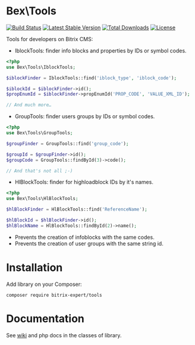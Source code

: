 # Bex\Tools

[![Build Status](https://travis-ci.org/bitrix-expert/tools.svg)](https://travis-ci.org/bitrix-expert/tools)
[![Latest Stable Version](https://poser.pugx.org/bitrix-expert/tools/v/stable)](https://packagist.org/packages/bitrix-expert/tools) 
[![Total Downloads](https://poser.pugx.org/bitrix-expert/tools/downloads)](https://packagist.org/packages/bitrix-expert/tools) 
[![License](https://poser.pugx.org/bitrix-expert/tools/license)](https://packagist.org/packages/bitrix-expert/tools)

Tools for developers on Bitrix CMS:

* IblockTools: finder info blocks and properties by IDs or symbol codes.

```php
<?php
use Bex\Tools\IblockTools;

$iblockFinder = IblockTools::find('iblock_type', 'iblock_code');

$iblockId = $iblockFinder->id();
$propEnumId = $iblockFinder->propEnumId('PROP_CODE', 'VALUE_XML_ID');

// And much more…
```

* GroupTools: finder users groups by IDs or symbol codes.

```php
<?php
use Bex\Tools\GroupTools;

$groupFinder = GroupTools::find('group_code');

$groupId = $groupFinder->id();
$groupCode = GroupTools::findById(3)->code();

// And that's not all ;-)
```

* HlBlockTools: finder for highloadblock IDs by it's names.

```php
<?php
use Bex\Tools\HlBlockTools;

$hlBlockFinder = HlBlockTools::find('ReferenceName');

$hlBlockId = $hlBlockFinder->id();
$hlBlockName = HlBlockTools::findById(2)->name();

```

* Prevents the creation of infoblocks with the same codes.
* Prevents the creation of user groups with the same string id.

# Installation

Add library on your Composer:

```
composer require bitrix-expert/tools
```

# Documentation

See [wiki](https://github.com/bitrix-expert/tools/wiki) and php docs in the classes of library.

